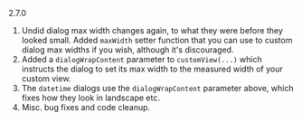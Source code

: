 2.7.0

1. Undid dialog max width changes again, to what they were before they looked small. Added `maxWidth` setter function that you can use to custom dialog max widths if you wish, although it's discouraged.
2. Added a `dialogWrapContent` parameter to `customView(...)` which instructs the dialog to set its max width to the measured width of your custom view.
3. The `datetime` dialogs use the `dialogWrapContent` parameter above, which fixes how they look in landscape etc.  
4. Misc. bug fixes and code cleanup.